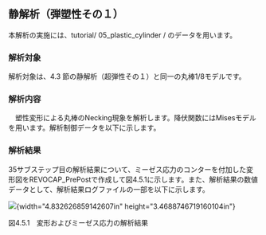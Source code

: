 ## 静解析（弾塑性その１）

本解析の実施には、tutorial/ 05\_plastic\_cylinder / のデータを用います。

### 解析対象

解析対象は、4.3 節の静解析（超弾性その１）と同一の丸棒1/8モデルです。

### 解析内容

　塑性変形による丸棒のNecking現象を解析します。降伏関数にはMisesモデルを用います。解析制御データを以下に示します。

### 解析結果

35サブステップ目の解析結果について、ミーゼス応力のコンターを付加した変形図をREVOCAP\_PrePostで作成して図4.5.1に示します。また、解析結果の数値データとして、解析結果ログファイルの一部を以下に示します。

![](media/image10.png){width="4.832626859142607in"
height="3.4688746719160104in"}

図4.5.1　変形およびミーゼス応力の解析結果
